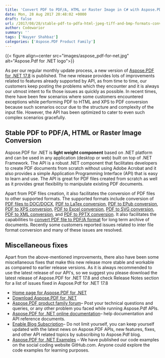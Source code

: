 ```yaml
---
title: 'Convert PDF to PDF/A, HTML or Raster Image in C# with Aspose.PDF for .NET 17.8'
date: Mon, 28 Aug 2017 20:48:02 +0000
draft: false
url: /2017/08/28/stable-pdf-to-pdfa-html-jpeg-tiff-and-bmp-formats-conversion-capabilities-with-aspose.pdf-for-.net-17.8/
author: Codewarior
summary: ''
tags: ['Nayyer Shahbaz']
categories: ['Aspose.PDF Product Family']
---
```




{{< figure align=center src="images/aspose_pdf-for-net.jpg" alt="Aspose.Pdf for .NET logo">}}


As per our regular monthly update process, a new version of [Aspose.PDF for .NET 17.8][1] is published. The new release provides lots of improvements related to features already supported by API, as from time to time, our customers keep posting the problems which they encounter and it is always our utmost intent to fix those issues as quickly as possible. In recent times, there have been few scenarios where some customers encountered exceptions while performing PDF to HTML and XPS to PDF conversion because such scenarios occur due to the structure and complexity of the input file. However, the API has been optimized to cater to even such complex scenarios gracefully.

## Stable PDF to PDF/A, HTML or Raster Image Conversion

Aspose.PDF for .NET is **light weight component** based on .NET platform and can be used in any application (desktop or web) built on top of .NET Framework. The API is a robust .NET component that facilitates developers to create PDF documents from scratch without using Adobe Acrobat and it also provides a simple Application Programming Interface (API) that is easy to learn and use. The API is great for PDF files created from scratch as well as it provides great flexibility to manipulate existing PDF documents.

Apart from PDF files creation, it also facilitates the conversion of PDF files to other supported formats. The supported formats include conversion of [PDF files to DOC/DOCX][2], [PDF to LaTex conversion][3], [PDF to EPub conversion][4], [PDF to XPS conversion][5], [PDF to Excel conversion][6], [PDF to SVG conversion][7], [PDF to XML conversion][8], and [PDF to PPTX conversion][9]. It also facilitates the capabilities to [convert PDF file to PDF/A format][10] for long term archive of documents. Recently some customers reported issues related to inter file format conversion and many of these issues are resolved.

## Miscellaneous fixes

Apart from the above-mentioned improvements, there also have been some miscellaneous fixes that make this new release more stable and workable as compared to earlier release versions. As it is always recommended to use the latest release of our API's, so we suggest you please download the latest release of Aspose.PDF for .NET 17.8 and check Release Notes section for a list of issues fixed in Aspose.Pdf for .NET 17.8

*   [Home page for Aspose.PDF for .NET][11]
*   [Download Aspose.PDF for .NET][12]
*   [Aspose.PDF product family forum][13]– Post your technical questions and queries, or any other problem you faced while running Aspose.Pdf APIs.
*   [Aspose.PDF for .NET online documentation][14]– help documentation and API reference documents.
*   [Enable Blog Subscription][15]– Do not limit yourself, you can keep yourself updated with the latest news on Aspose.PDF APIs, new features, fixes, and other API related topics by subscribing to Aspose.Pdf blog.
*   [Aspose.PDF for .NET Examples][16] – We have published our code examples on the social coding website GitHub.com. Anyone could explore the code examples for learning purposes.




[1]: https://downloads.aspose.com/pdf/net/new-releases/aspose.pdf-for-.net-17.8/
[2]: https://docs.aspose.com/display/pdfnet/Convert+PDF+file+to+other+Formats#ConvertPDFfiletootherFormats-ConvertPDFtoDOCorDOCXformat
[3]: https://docs.aspose.com/display/pdfnet/Convert+PDF+file+to+other+Formats#ConvertPDFfiletootherFormats-ConvertPDFFileintoTeXFormat
[4]: https://docs.aspose.com/display/pdfnet/Convert+PDF+file+to+other+Formats#ConvertPDFfiletootherFormats-ConvertPDFtoEPUBFormat
[5]: https://docs.aspose.com/display/pdfnet/Convert+PDF+file+to+other+Formats#ConvertPDFfiletootherFormats-ConvertPDFFileintoXPSFormat
[6]: https://docs.aspose.com/display/pdfnet/Convert+PDF+file+to+other+Formats#ConvertPDFfiletootherFormats-ConvertPDFtoExcelWorkbook
[7]: https://docs.aspose.com/display/pdfnet/Convert+PDF+file+to+other+Formats#ConvertPDFfiletootherFormats-ConvertPDFtoSVGFormat
[8]: https://docs.aspose.com/display/pdfnet/Convert+PDF+file+to+other+Formats#ConvertPDFfiletootherFormats-ConvertPDFtoXML
[9]: https://docs.aspose.com/display/pdfnet/Convert+PDF+file+to+other+Formats#ConvertPDFfiletootherFormats-ConvertPDFtoPPTX
[10]: https://docs.aspose.com/display/pdfnet/Convert+PDF+file+to+other+Formats#ConvertPDFfiletootherFormats-ConvertPDFFiletoPDF-A
[11]: https://www.aspose.com/products/pdf/net
[12]: https://downloads.aspose.com/pdf/net
[13]: https://forums.aspose.com/c/pdf
[14]: https://docs.aspose.com/display/pdfnet/Home
[15]: https://blog.aspose.com/category/aspose-products/aspose-pdf-product-family/
[16]: https://github.com/aspose-pdf/Aspose.Pdf-for-.NET




